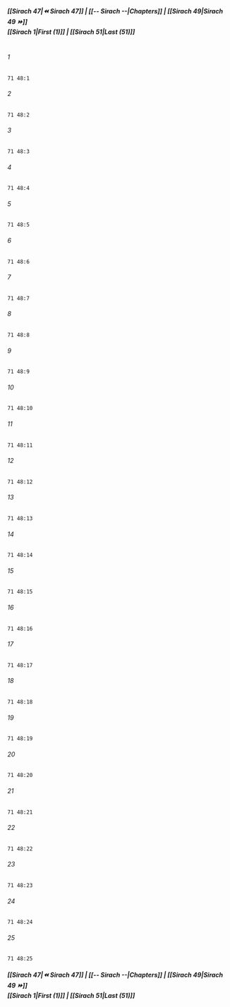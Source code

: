 
##### **[[Sirach 47|⏪ Sirach 47]] | [[-- Sirach --|Chapters]] | [[Sirach 49|Sirach 49 ⏩]]**<br>**[[Sirach 1|First (1)]] | [[Sirach 51|Last (51)]]**<br><br>

###### 1
``` verse
71 48:1
```
###### 2
``` verse
71 48:2
```
###### 3
``` verse
71 48:3
```
###### 4
``` verse
71 48:4
```
###### 5
``` verse
71 48:5
```
###### 6
``` verse
71 48:6
```
###### 7
``` verse
71 48:7
```
###### 8
``` verse
71 48:8
```
###### 9
``` verse
71 48:9
```
###### 10
``` verse
71 48:10
```
###### 11
``` verse
71 48:11
```
###### 12
``` verse
71 48:12
```
###### 13
``` verse
71 48:13
```
###### 14
``` verse
71 48:14
```
###### 15
``` verse
71 48:15
```
###### 16
``` verse
71 48:16
```
###### 17
``` verse
71 48:17
```
###### 18
``` verse
71 48:18
```
###### 19
``` verse
71 48:19
```
###### 20
``` verse
71 48:20
```
###### 21
``` verse
71 48:21
```
###### 22
``` verse
71 48:22
```
###### 23
``` verse
71 48:23
```
###### 24
``` verse
71 48:24
```
###### 25
``` verse
71 48:25
```

##### **[[Sirach 47|⏪ Sirach 47]] | [[-- Sirach --|Chapters]] | [[Sirach 49|Sirach 49 ⏩]]**<br>**[[Sirach 1|First (1)]] | [[Sirach 51|Last (51)]]**
